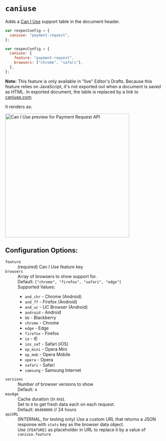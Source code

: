 # `caniuse`

Adds a [Can I Use](https://caniuse.com) support table in the document header.

```js "example": "Caniuse table for payment-request"
var respecConfig = {
  caniuse: "payment-request",
};
```

```js "example": "Caniuse with specific browsers"
var respecConfig = {
  caniuse: {
    feature: "payment-request",
    browsers: ["chrome", "safari"],
  },
};
```

**Note:** This feature is only available in "live" Editor's Drafts. Because this feature relies on JavaScript, it's not exported out when a document is saved as HTML. In exported document, the table is replaced by a link to [caniuse.com](https://caniuse.com).

It renders as:

<img width="400" src="https://user-images.githubusercontent.com/8426945/39532698-f23688c6-4e4a-11e8-93a7-ab501fc1ecfe.png" alt="Can I Use preview for Payment Request API">

## Configuration Options:

<dl>

<dt><code>feature</code></dt>
<dd>(required) Can I Use feature key</dd>

<dt><code>browsers</code></dt>
<dd>Array of browsers to show support for. <br>
Default: <code>["chrome", "firefox", "safari", "edge"]</code><br>
Supported Values:
<ul>
 <li><code>and_chr</code> - Chrome (Android)</li>
 <li><code>and_ff</code> - Firefox (Android)</li>
 <li><code>and_uc</code> - UC Browser (Android)</li>
 <li><code>android</code> - Android</li>
 <li><code>bb</code> - Blackberry</li>
 <li><code>chrome</code> - Chrome</li>
 <li><code>edge</code> - Edge</li>
 <li><code>firefox</code> - Firefox</li>
 <li><code>ie</code> - IE</li>
 <li><code>ios_saf</code> - Safari (iOS)</li>
 <li><code>op_mini</code> - Opera Mini</li>
 <li><code>op_mob</code> - Opera Mobile</li>
 <li><code>opera</code> - Opera</li>
 <li><code>safari</code> - Safari</li>
 <li><code>samsung</code> - Samsung Internet</li>
</ul>
</dd>

<dt><code>versions</code></dt>
<dd>Number of browser versions to show<br>
Default: <code>4</code></dd>

<dt><code>maxAge</code></dt>
<dd>Cache duration (in ms). <br>
Set to <code>0</code> to get fresh data each on each request.<br>
Default: <code>86400000</code>  // 24 hours</dd>

<dt><code>apiURL</code></dt>
<dd>(INTERNAL, for testing only) Use a custom URL that returns a JSON response with <code>stats</code> key as the browser data object.<br>
Use <code>{FEATURE}</code> as placeholder in URL to replace it by a value of <code>caniuse.feature</code></dd>
</dl>
